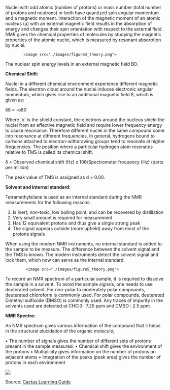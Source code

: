 Nuclei with odd atomic (number of protons) or mass number (total number of protons and neutrons) or both have quantized spin angular momentum and a magnetic moment. Interaction of the magnetic moment of an atomic nucleus (µ) with an external magnetic field results in the absorption of energy and changes their spin orientation with respect to the external field. NMR gives the chemical properties of molecules by studying the magnetic properties of the atomic nuclei, which is measured by resonant absorption by nuclei.

            <image src="./images/figure3_theory.png">

The nuclear spin energy levels in an external magnetic field B0.

**Chemical Shift:**

Nuclei in a different chemical environment experience different magnetic fields. The electron cloud around the nuclei induces electronic angular momentum, which gives rise to an additional magnetic field ß, which is given as:

δß = -σß0

Where 'σ' is the shield constant, the electrons around the nucleus shield the nuclei from an effective magnetic field and require lower frequency energy to cause resonance. Therefore different nuclei in the same compound come into resonance at different frequencies. In general, hydrogens bound to carbons attached to electron-withdrawing groups tend to resonate at higher frequencies. The position where a particular hydrogen atom resonates relative to TMS is called its chemical shift.

δ = Observed chemical shift (Hz) x 106/Spectrometer frequency (Hz) (parts per million)

The peak value of TMS is assigned as d = 0.00.

**Solvent and internal standard:**

Tetramethylsilane is used as an internal standard during the NMR measurements for the following reasons:

1. Is inert, non-toxic, low boiling point, and can be recovered by distillation
2. Very small amount is required for measurement
3. Has 12 equivalent protons and thus give a single strong peak
4. The signal appears outside (more upfield) away from most of the protons signals

When using the modern NMR instruments, no internal standard is added to the sample to be measure. The difference between the solvent signal and the TMS is known. The modern instruments detect the solvent signal and lock them, which now can serve as the internal standard.

             <image src="./images/figure5_theory.png">

To record an NMR spectrum of a particular sample, it is required to dissolve the sample in a solvent. To avoid the sample signals, one needs to use deuterated solvent. For non-polar to moderately polar compounds, deuterated chloroform is commonly used. For polar compounds, deuterated Dimethyl sulfoxide (DMSO) is commonly used. Any traces of impurity in the solvents used are detected at CHCl3 : 7.25 ppm and DMSO : 2.5 ppm

**NMR Spectra:**

An NMR spectrum gives various information of the compound that it helps in the structural elucidation of the organic molecule;

• The number of signals gives the number of different sets of protons present in the sample measured.
• Chemical shift gives the environment of the protons
• Multiplicity gives information on the number of protons on adjacent atoms
• Integration of the peaks (peak area) gives the number of protons in each environment

<image src="./images/figure6_theory.png">

Source: [Cactus Learning Guide](https://cactus.dixie.edu/smblack/chem2310/ch5/LG_key_Ch5.pdf)
